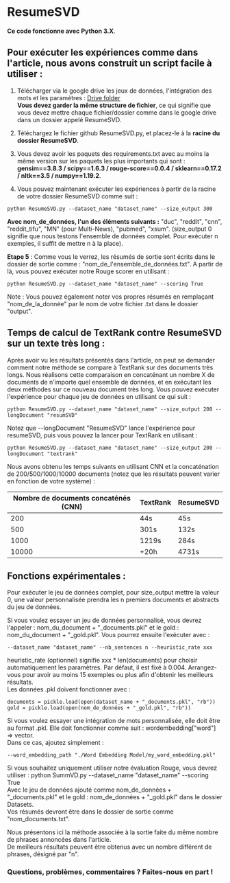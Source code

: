 # ResumeSVD

**Ce code fonctionne avec Python 3.X**.

## Pour exécuter les expériences comme dans l'article, nous avons construit un script facile à utiliser :

1. Télécharger via le google drive les jeux de données, l'intégration des mots et les paramètres : [Drive folder](https://drive.google.com/drive/folders/1QjobC4w9G7nd2eva5sURUQ5Ys3s93gan?usp=sharing)  
**Vous devez garder la même structure de fichier**, ce qui signifie que vous devez mettre chaque fichier/dossier comme dans le google drive dans un dossier appelé ResumeSVD.

2. Téléchargez le fichier github ResumeSVD.py, et placez-le à la **racine du dossier ResumeSVD**.

3. Vous devez avoir les paquets des requirements.txt avec au moins la même version sur les paquets les plus importants qui sont : **gensim==3.8.3 / scipy==1.6.3 / rouge-score==0.0.4 / sklearn==0.17.2 / nltk==3.5 / numpy==1.19.2**.

4. Vous pouvez maintenant exécuter les expériences à partir de la racine de votre dossier ResumeSVD comme suit :  
```
python ResumeSVD.py --dataset_name "dataset_name" --size_output 300  
```
**Avec nom_de_données, l'un des éléments suivants :** "duc", "reddit", "cnn", "reddit_tifu", "MN" (pour Multi-News), "pubmed", "xsum". (size_output 0 signifie que nous testons l'ensemble de données complet. Pour exécuter n exemples, il suffit de mettre n à la place).

**Etape 5** : Comme vous le verrez, les résumés de sortie sont écrits dans le dossier de sortie comme : "nom_de_l'ensemble_de_données.txt". A partir de là, vous pouvez exécuter notre Rouge scorer en utilisant : 
```
python ResumeSVD.py --dataset_name "dataset_name" --scoring True
```
Note : Vous pouvez également noter vos propres résumés en remplaçant "nom_de_la_donnée" par le nom de votre fichier .txt dans le dossier "output".


## Temps de calcul de TextRank contre ResumeSVD sur un texte très long :    
Après avoir vu les résultats présentés dans l'article, on peut se demander comment notre méthode se compare à TextRank sur des documents très longs.
Nous réalisons cette comparaison en concaténant un nombre X de documents de n'importe quel ensemble de données, et en exécutant les deux méthodes sur ce nouveau document très long.
Vous pouvez exécuter l'expérience pour chaque jeu de données en utilisant ce qui suit : 

```
python ResumeSVD.py --dataset_name "dataset_name" --size_output 200 --longDocument "resumSVD"
```
Notez que --longDocument "ResumeSVD" lance l'expérience pour resumeSVD, puis vous pouvez la lancer pour TextRank en utilisant : 
```
python ResumeSVD.py --dataset_name "dataset_name" --size_output 200 --longDocument "textrank"
```
Nous avons obtenu les temps suivants en utilisant CNN et la concaténation de 200/500/1000/10000 documents (notez que les résultats peuvent varier en fonction de votre système) : 

| Nombre de documents concaténés (CNN) | TextRank | ResumeSVD | 
|---|---|---| 
| 200 | 44s | 45s | 
| 500 | 301s | 132s |  
| 1000 | 1219s | 284s | 
| 10000 | +20h | 4731s |


## Fonctions expérimentales :

Pour exécuter le jeu de données complet, pour size_output mettre la valeur 0, une valeur personnalisée prendra les n premiers documents et abstracts du jeu de données.

Si vous voulez essayer un jeu de données personnalisé, vous devrez l'appeler : nom_du_document + "_documents.pkl" et le gold : nom_du_document + "_gold.pkl". Vous pourrez ensuite l'exécuter avec :  
```
--dataset_name "dataset_name" --nb_sentences n --heuristic_rate xxx  
```
heuristic_rate (optionnel) signifie xxx * len(documents) pour choisir automatiquement les paramètres. Par défaut, il est fixé à 0.004. Arrangez-vous pour avoir au moins 15 exemples ou plus afin d'obtenir les meilleurs résultats.  
Les données .pkl doivent fonctionner avec :  
```
documents = pickle.load(open(dataset_name + "_documents.pkl", "rb"))
gold = pickle.load(open(nom_de_données + "_gold.pkl", "rb"))
```

Si vous voulez essayer une intégration de mots personnalisée, elle doit être au format .pkl. Elle doit fonctionner comme suit : wordembedding["word"] => vector.  
Dans ce cas, ajoutez simplement :  
```
--word_embedding_path "./Word Embedding Model/my_word_embedding.pkl"
```

Si vous souhaitez uniquement utiliser notre évaluation Rouge, vous devrez utiliser : python SummVD.py --dataset_name "dataset_name" --scoring True  
Avec le jeu de données ajouté comme nom_de_données + "_documents.pkl" et le gold : nom_de_données + "_gold.pkl" dans le dossier Datasets.  
Vos résumés devront être dans le dossier de sortie comme "nom_documents.txt".

Nous présentons ici la méthode associée à la sortie faite du même nombre de phrases annoncées dans l'article.  
De meilleurs résultats peuvent être obtenus avec un nombre différent de phrases, désigné par "n". 
    
     
      
     


### Questions, problèmes, commentaires ? Faites-nous en part !
  

